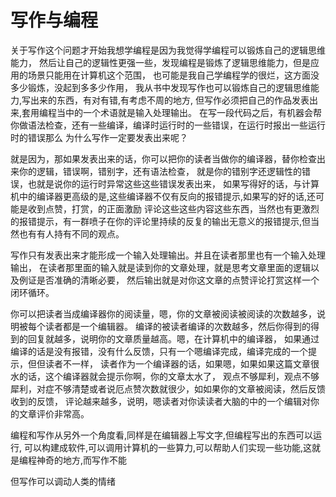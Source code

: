 # 写作与编程

关于写作这个问题才开始我想学编程是因为我觉得学编程可以锻炼自己的逻辑思维能力，
然后让自己的逻辑性更强一些，发现编程是锻炼了逻辑思维能力，但是应用的场景只能用在计算机这个范围，
也可能是我自己学编程学的很烂，这方面没多少锻炼，没起到多多少作用，
我从书中发现写作也可以锻炼自己的逻辑思维能力,写出来的东西，有对有错,有考虑不周的地方,
但写作必须把自己的作品发表出来,套用编程当中的一个术语就是输入处理输出。
在写一段代码之后，有机器会帮你做语法检查，还有一些编译，编译时运行时的一些错误，在运行时报出一些运行时的错误那么
为什么写作一定要发表出来呢？

就是因为，那如果发表出来的话，你可以把你的读者当做你的编译器，替你检查出来你的逻辑，错误啊，错别字，还有语法检查，
就是你的错别字还逻辑性的错误，也就是说你的运行时异常这些这些错误发表出来，
如果写得好的话，与计算机中的编译器更高级的是,这些编译器不仅有反向的报错提示,如果写的好的话,还可能是收到点赞，打赏，的正面激励
评论这些这些内容这些东西，当然也有更激烈的报错提示，有一群喷子在你的评论里持续的反复的输出无意义的报错提示,但当然也有有人持有不同的观点。 

写作只有发表出来才能形成一个输入处理输出。并且在读者那里也有一个输入处理输出，
在读者那里面的输入就是读到你的文章处理，就是思考文章里面的逻辑以及例证是否准确的清晰必要，
然后输出就是对你这文章的点赞评论打赏这样一个闭环循环。

你可以把读者当成编译器你的阅读量，嗯，你的文章被阅读被阅读的次数越多，说明被每个读者都是一个编辑器。
编译的被读者编译的次数越多，然后你得到的得到的回复就越多，说明你的文章质量越高。嗯，在计算机中的编译器，
如果通过编译的话是没有报错，没有什么反馈，只有一个嗯编译完成，编译完成的一个提示，但但读者不一样，
读者作为一个编译器的话，如果嗯，如果如果这篇文章很水的话，这个编译器就会提示你啊，你的文章太水了，
观点不够犀利，观点不够犀利，对症不够清楚或者说厄点赞次数就很少，如如果你的文章被阅读，然后反馈收到的反馈，
评论越来越多，说明，嗯读者对你读读者大脑的中的一个编辑对你的文章评价非常高。 


编程和写作从另外一个角度看,同样是在编辑器上写文字,但编程写出的东西可以运行,
可以构建成软件,可以调用计算机的一些算力,可以帮助人们实现一些功能,这就是编程神奇的地方,而写作不能

但写作可以调动人类的情绪
